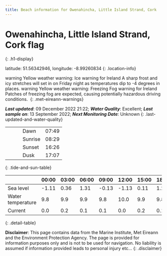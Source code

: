 ```yaml
---
title: Beach information for Owenahincha, Little Island Strand, Cork
---
```

# Owenahincha, Little Island Strand, Cork <span class="material-icons blue-flag" alt="This a Blue Flag beach">flag</span>
{: .h1-display}

latitude: 51.56342946, longitude: -8.99260834
{: .location-info}

<span class="material-icons yellow-warning">warning</span>&nbsp;Yellow weather warning: Ice warning for Ireland A sharp frost and icy stretches will set in on Friday night as temperatures dip to -4 degrees in places.&nbsp;<span class="material-icons yellow-warning">warning</span>&nbsp;Yellow weather warning: Freezing Fog warning for Ireland Patches of freezing fog are expected, causing potentially hazardous driving conditions.&nbsp;
{: .met-eireann-warnings}

___Last updated___: 09 December 2022 21:22; ___Water Quality___: Excellent;
___Last sample on___: 13 September 2022; ___Next Monitoring Date___: Unknown
{: .last-updated-and-water-quality}

|   |   |   |   |   |
|---|---|---|---|---|
|   |   |   | Dawn  | 07:49 |
|   |   |   | Sunrise  | 08:29 |
|   |   |   | Sunset  | 16:26 |
|   |   |   | Dusk  | 17:07 |
{: .tide-and-sun-table}

<div></div>

| | 00:00 | 03:00 | 06:00 | 09:00 | 12:00 | 15:00 | 18:00 | 21:00 |
|---|---|---|---|---|---|---|---|---|
| Sea level | -1.11 | 0.36 | 1.31 | -0.13| -1.13 | 0.11 | 1.25 | 0.03 |
| Water temperature | 9.8 | 9.9 | 9.9 | 9.8 | 10.0 | 9.9 | 9.8 | 9.8 |
| Current | 0.0 | 0.2 | 0.1 | 0.1 | 0.0| 0.2 | 0.1 | 0.0 |
{: .detail-table}

__Disclaimer__: This page contains data from the Marine Institute,
Met Eireann and the Environment Protection Agency. The page is provided for
information purposes only and is not to be used for navigation. No liability
is assumed if information provided leads to personal injury etc...
{: .disclaimer}